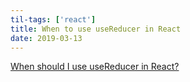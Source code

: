 ```yaml
---
til-tags: ['react']
title: When to use useReducer in React
date: 2019-03-13
---
```


[When should I use useReducer in React?](https://yearn2learn.netlify.com/dilemmas-with-react-hooks-1)